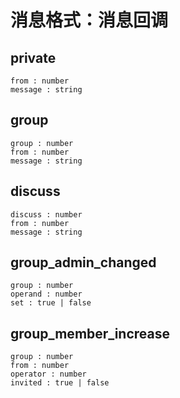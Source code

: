 # 消息格式：消息回调

## private

    from : number
    message : string

## group

    group : number
    from : number
    message : string

## discuss

    discuss : number
    from : number
    message : string

## group_admin_changed

    group : number
    operand : number
    set : true | false

## group_member_increase

    group : number
    from : number
    operator : number
    invited : true | false
